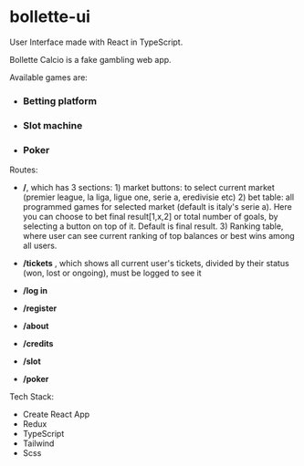 # bollette-ui

User Interface made with React in TypeScript.

Bollette Calcio is a fake gambling web app.

Available games are:

- ### Betting platform
- ### Slot machine
- ### Poker

Routes:

- **/**, which has 3 sections: 1) market buttons: to select current market (premier league, la liga, ligue one, serie a, eredivisie etc) 2) bet table: all programmed games for selected market (default is italy's serie a). Here you can choose to bet final result[1,x,2] or total number of goals, by selecting a button on top of it. Default is final result. 3) Ranking table, where user can see current ranking of top balances or best wins among all users.
- **/tickets** , which shows all current user's tickets, divided by their status (won, lost or ongoing), must be logged to see it

- **/log in**

- **/register**

- **/about**

- **/credits**

- **/slot**

- **/poker**

Tech Stack:

- Create React App
- Redux
- TypeScript
- Tailwind
- Scss

